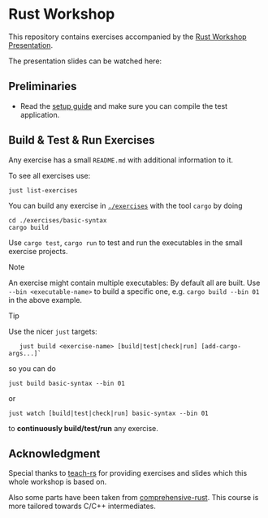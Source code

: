# Rust Workshop

This repository contains exercises accompanied by the
[Rust Workshop Presentation](https://github.com/sdsc-ordes/technical-presentation/tree/gabriel.nuetzi/rust-workshop).

The presentation slides can be watched here: <!-- TODO: Add here the link -->

## Preliminaries

- Read the [setup guide](/docs/setup.md) and make sure you can compile the test
  application.

## Build & Test & Run Exercises

Any exercise has a small `README.md` with additional information to it.

To see all exercises use:

```shell
just list-exercises
```

You can build any exercise in [`./exercises`](./exercises) with the tool `cargo`
by doing

```shell
cd ./exercises/basic-syntax
cargo build
```

Use `cargo test`, `cargo run` to test and run the executables in the small
exercise projects.

<!-- prettier-ignore -->
> [!NOTE]
> An exercise might contain multiple executables:
> By default all are built. Use `--bin <executable-name>`
> to build a specific one, e.g. `cargo build --bin 01` in the above example.

<!-- prettier-ignore -->
> [!TIP]
> Use the nicer `just` targets:
>
> ```shell
>    just build <exercise-name> [build|test|check|run] [add-cargo-args...]`
> ```
>
> so you can do
>
> ```shell
> just build basic-syntax --bin 01
> ```
>
> or
>
> ```shell
> just watch [build|test|check|run] basic-syntax --bin 01
> ```
>
> to **continuously build/test/run** any exercise.

## Acknowledgment

Special thanks to [teach-rs](https://github.com/trifectatechfoundation/teach-rs)
for providing exercises and slides which this whole workshop is based on.

Also some parts have been taken from
[comprehensive-rust](https://google.github.io/comprehensive-rust/). This course
is more tailored towards C/C++ intermediates.
